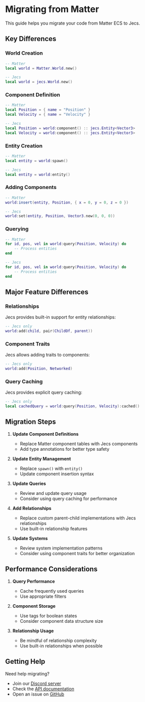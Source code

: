 # Migrating from Matter

This guide helps you migrate your code from Matter ECS to Jecs.

## Key Differences

### World Creation
```lua
-- Matter
local world = Matter.World.new()

-- Jecs
local world = jecs.World.new()
```

### Component Definition
```lua
-- Matter
local Position = { name = "Position" }
local Velocity = { name = "Velocity" }

-- Jecs
local Position = world:component() :: jecs.Entity<Vector3>
local Velocity = world:component() :: jecs.Entity<Vector3>
```

### Entity Creation
```lua
-- Matter
local entity = world:spawn()

-- Jecs
local entity = world:entity()
```

### Adding Components
```lua
-- Matter
world:insert(entity, Position, { x = 0, y = 0, z = 0 })

-- Jecs
world:set(entity, Position, Vector3.new(0, 0, 0))
```

### Querying
```lua
-- Matter
for id, pos, vel in world:query(Position, Velocity) do
    -- Process entities
end

-- Jecs
for id, pos, vel in world:query(Position, Velocity) do
    -- Process entities
end
```

## Major Feature Differences

### Relationships
Jecs provides built-in support for entity relationships:
```lua
-- Jecs only
world:add(child, pair(ChildOf, parent))
```

### Component Traits
Jecs allows adding traits to components:
```lua
-- Jecs only
world:add(Position, Networked)
```

### Query Caching
Jecs provides explicit query caching:
```lua
-- Jecs only
local cachedQuery = world:query(Position, Velocity):cached()
```

## Migration Steps

1. **Update Component Definitions**
   - Replace Matter component tables with Jecs components
   - Add type annotations for better type safety

2. **Update Entity Management**
   - Replace `spawn()` with `entity()`
   - Update component insertion syntax

3. **Update Queries**
   - Review and update query usage
   - Consider using query caching for performance

4. **Add Relationships**
   - Replace custom parent-child implementations with Jecs relationships
   - Use built-in relationship features

5. **Update Systems**
   - Review system implementation patterns
   - Consider using component traits for better organization

## Performance Considerations

1. **Query Performance**
   - Cache frequently used queries
   - Use appropriate filters

2. **Component Storage**
   - Use tags for boolean states
   - Consider component data structure size

3. **Relationship Usage**
   - Be mindful of relationship complexity
   - Use built-in relationships when possible

## Getting Help

Need help migrating?
- Join our [Discord server](https://discord.gg/h2NV8PqhAD)
- Check the [API documentation](../../api/jecs.md)
- Open an issue on [GitHub](https://github.com/ukendio/jecs/issues) 